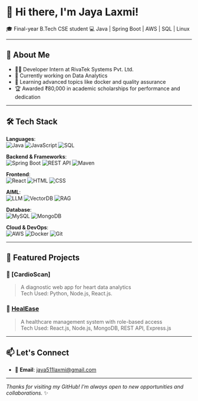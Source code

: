 # 👋 Hi there, I'm Jaya Laxmi!

🎓 Final-year B.Tech CSE student
💻  Java | Spring Boot | AWS | SQL | Linux

---

## 🚀 About Me

- 👩‍💻 Developer Intern at RivaTek Systems Pvt. Ltd.  
- 🔭 Currently working on Data Analytics
- 🌱 Learning advanced topics like docker and quality assurance 
- 🏆 Awarded ₹80,000 in academic scholarships for performance and dedication

---

## 🛠️ Tech Stack

**Languages**:  
![Java](https://img.shields.io/badge/Java-007396?style=for-the-badge&logo=java&logoColor=white)
![JavaScript](https://img.shields.io/badge/JavaScript-F7DF1E?style=for-the-badge&logo=javascript&logoColor=black)
![SQL](https://img.shields.io/badge/SQL-336791?style=for-the-badge&logo=postgresql&logoColor=white)

**Backend & Frameworks**:  
![Spring Boot](https://img.shields.io/badge/Spring_Boot-6DB33F?style=for-the-badge&logo=spring-boot&logoColor=white)
![REST API](https://img.shields.io/badge/REST--API-FF6F61?style=for-the-badge)
![Maven](https://img.shields.io/badge/Maven-C71A36?style=for-the-badge&logo=apache-maven&logoColor=white)


**Frontend**:  
![React](https://img.shields.io/badge/React-20232A?style=for-the-badge&logo=react&logoColor=61DAFB)
![HTML](https://img.shields.io/badge/HTML5-E34F26?style=for-the-badge&logo=html5&logoColor=white)
![CSS](https://img.shields.io/badge/CSS3-1572B6?style=for-the-badge&logo=css3&logoColor=white)

**AIML**:  
![LLM](https://img.shields.io/badge/LLM-4B6BFB?style=for-the-badge&logo=openai&logoColor=white)
![VectorDB](https://img.shields.io/badge/Vector_DB-FF6F61?style=for-the-badge&logo=data:image/png;base64,iVBORw0KGgoAAAANSUhEUgAAADAAAAAwCAQAAABzGZVDAAAAeUlEQVR4Ae3YIQqAMAwD0H2/6OSdLYcoTpCe4iRAEr0Jo7QzOHY6S5q3NT3GuI4jyvD+kmD69xkYuU+4SeyQ5Pz1yRmB5Z/3efL4dfx+/q08PvzPZ7jPBxHwHzcXxK84P4zIBSwAAAABJRU5ErkJggg==&logoColor=white)
![RAG](https://img.shields.io/badge/RAG-0A66C2?style=for-the-badge&logo=googlecloud&logoColor=white)


**Database**:  
![MySQL](https://img.shields.io/badge/MySQL-005C84?style=for-the-badge&logo=mysql&logoColor=white)
![MongoDB](https://img.shields.io/badge/MongoDB-4EA94B?style=for-the-badge&logo=mongodb&logoColor=white)

**Cloud & DevOps**:  
![AWS](https://img.shields.io/badge/AWS-232F3E?style=for-the-badge&logo=amazon-aws&logoColor=white)
![Docker](https://img.shields.io/badge/Docker-2496ED?style=for-the-badge&logo=docker&logoColor=white)
![Git](https://img.shields.io/badge/Git-F05032?style=for-the-badge&logo=git&logoColor=white)

---

## 📌 Featured Projects

### 🔹 [CardioScan]
> A diagnostic web app for heart data analytics  
Tech Used: Python, Node.js, React.js.

### 🔹 [HealEase](https://github.com/Jaya511laxmi/HealEaseproject)
> A healthcare management system with role-based access  
Tech Used: React.js, Node.js, MongoDB, REST API, Express.js

---

## 📫 Let's Connect

- 📧 **Email**: jaya511laxmi@gmail.com  
---

_Thanks for visiting my GitHub! I’m always open to new opportunities and collaborations._ ✨
